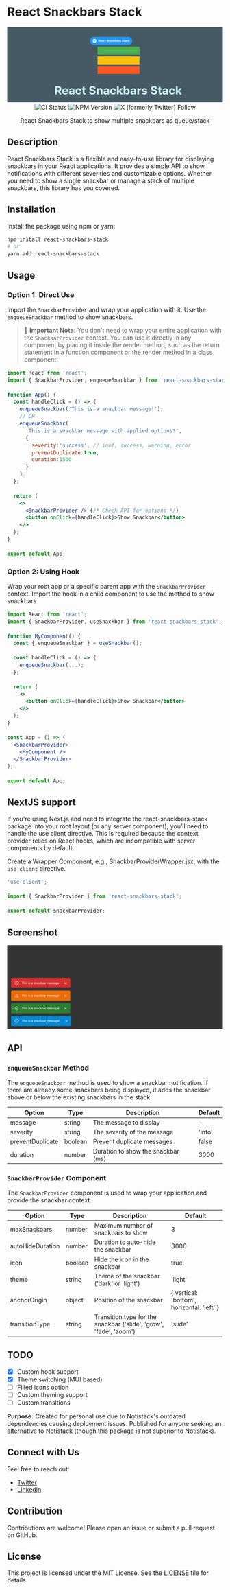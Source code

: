 # React Snackbars Stack
<p align="center">
  <img src="assets/Frame 5.png" alt="logo"/>
  <br/>
  <img alt="CI Status" src="https://github.com/KishorJena/react-snackbars-stack/actions/workflows/main.yml/badge.svg">
  <img alt="NPM Version" src="https://img.shields.io/npm/v/react-snackbars-stack">
  <img alt="X (formerly Twitter) Follow" src="https://img.shields.io/twitter/follow/heyKSR">

  <p align="center">React Snackbars Stack to show multiple snackbars as queue/stack</p>
</p>

## Description

React Snackbars Stack is a flexible and easy-to-use library for displaying snackbars in your React applications. It provides a simple API to show notifications with different severities and customizable options. Whether you need to show a single snackbar or manage a stack of multiple snackbars, this library has you covered.

## Installation

Install the package using npm or yarn:

```bash
npm install react-snackbars-stack
# or
yarn add react-snackbars-stack
```

## Usage

### Option 1: Direct Use

Import the `SnackbarProvider` and wrap your application with it. Use the `enqueueSnackbar` method to show snackbars.

> **🚀 Important Note:** You don't need to wrap your entire application with the `SnackbarProvider` context. You can use it directly in any component by placing it inside the render method, such as the return statement in a function component or the render method in a class component.

```jsx
import React from 'react';
import { SnackbarProvider, enqueueSnackbar } from 'react-snackbars-stack';

function App() {
  const handleClick = () => {
    enqueueSnackbar('This is a snackbar message!');
    // OR
    enqueueSnackbar(
      'This is a snackbar message with applied options!', 
      {
        severity:'success', // inof, success, warning, error
        preventDuplicate:true,
        duration:1500
      }
    );
  };

  return (
    <>
      <SnackbarProvider /> {/* Check API for options */}
      <button onClick={handleClick}>Show Snackbar</button>
    </>
  );
}

export default App;
```

### Option 2: Using Hook

Wrap your root app or a specific parent app with the `SnackbarProvider` context. Import the hook in a child component to use the method to show snackbars.

```jsx
import React from 'react';
import { SnackbarProvider, useSnackbar } from 'react-snackbars-stack';

function MyComponent() {
  const { enqueueSnackbar } = useSnackbar();

  const handleClick = () => {
    enqueueSnackbar(...);
  };

  return (
    <>
      <button onClick={handleClick}>Show Snackbar</button>
    </>
  );
}

const App = () => (
  <SnackbarProvider>
    <MyComponent />
  </SnackbarProvider>
);

export default App;
```

## NextJS support 
If you're using Next.js and need to integrate the react-snackbars-stack package into your root layout (or any server component), you’ll need to handle the use client directive. This is required because the context provider relies on React hooks, which are incompatible with server components by default. 

Create a Wrapper Component, e.g., SnackbarProviderWrapper.jsx, with the `use client` directive.
```jsx
'use client';

import { SnackbarProvider } from 'react-snackbars-stack';

export default SnackbarProvider;
```

## Screenshot

![screenshot](assets/screenshot.png)

## API

### `enqueueSnackbar` Method

The `enqueueSnackbar` method is used to show a snackbar notification. If there are already some snackbars being displayed, it adds the snackbar above or below the existing snackbars in the stack.

| Option           | Type    | Description                          | Default |
|------------------|---------|--------------------------------------|---------|
| message          | string  | The message to display               | -       |
| severity         | string  | The severity of the message          | 'info'  |
| preventDuplicate | boolean | Prevent duplicate messages           | false   |
| duration         | number  | Duration to show the snackbar (ms)   | 3000    |

### `SnackbarProvider` Component

The `SnackbarProvider` component is used to wrap your application and provide the snackbar context.

| Option           | Type    | Description                          | Default |
|------------------|---------|--------------------------------------|---------|
| maxSnackbars     | number  | Maximum number of snackbars to show  | 3       |
| autoHideDuration | number  | Duration to auto-hide the snackbar   | 3000    |
| icon             | boolean | Hide the icon in the snackbar        | true    |
| theme            | string  | Theme of the snackbar ('dark' or 'light') | 'light' |
| anchorOrigin     | object  | Position of the snackbar             | { vertical: 'bottom', horizontal: 'left' } |
| transitionType   | string  | Transition type for the snackbar ('slide', 'grow', 'fade', 'zoom') | 'slide' |

## TODO

- [x] Custom hook support
- [x] Theme switching (MUI based)
- [ ] Filled icons option
- [ ] Custom theming support
- [ ] Custom transitions

**Purpose:** Created for personal use due to Notistack's outdated dependencies causing deployment issues. Published for anyone seeking an alternative to Notistack (though this package is not superior to Notistack).

## Connect with Us

Feel free to reach out:
- [Twitter](https://x.com/heyKSR)
- [LinkedIn](https://www.linkedin.com/in/kishorjena)

## Contribution

Contributions are welcome! Please open an issue or submit a pull request on GitHub.

## License

This project is licensed under the MIT License. See the [LICENSE](LICENSE) file for details.

